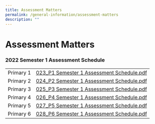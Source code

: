 ```yaml
---
title: Assessment Matters
permalink: /general-information/assessment-matters
description: ""
---
```

# **Assessment Matters**

### 2022 Semester 1 Assessment Schedule

[](/files/023_P1%20Semester%201%20Assessment%20Schedule.pdf)
[](/files/024_P2%20Semester%201%20Assessment%20Schedule.pdf)
[](/files/025_P3%20Semester%201%20Assessment%20Schedule.pdf)
[](/files/026_P4%20Semester%201%20Assessment%20Schedule.pdf)
[](/files/027_P5%20Semester%201%20Assessment%20Schedule.pdf)
[](/files/028_P6%20Semester%201%20Assessment%20Schedule.pdf)


|  	|  	|
|---	|---	|
| Primary 1 	|  [023_P1 Semester 1 Assessment Schedule.pdf](/files/023_P1%20Semester%201%20Assessment%20Schedule.pdf) 	|
| Primary 2 	|  [024_P2 Semester 1 Assessment Schedule.pdf](/files/024_P2%20Semester%201%20Assessment%20Schedule.pdf) 	|
| Primary 3 	|  [025_P3 Semester 1 Assessment Schedule.pdf]((/files/025_P3%20Semester%201%20Assessment%20Schedule.pdf)) 	|
| Primary 4 	|  [026_P4 Semester 1 Assessment Schedule.pdf](/files/026_P4%20Semester%201%20Assessment%20Schedule.pdf) 	|
| Primary 5 	|  [027_P5 Semester 1 Assessment Schedule.pdf](/files/027_P5%20Semester%201%20Assessment%20Schedule.pdf) 	|
| Primary 6 	|  [028_P6 Semester 1 Assessment Schedule.pdf](/files/028_P6%20Semester%201%20Assessment%20Schedule.pdf) 	|